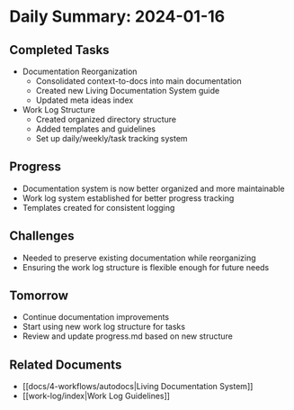 # Daily Summary: 2024-01-16

## Completed Tasks
- Documentation Reorganization
  - Consolidated context-to-docs into main documentation
  - Created new Living Documentation System guide
  - Updated meta ideas index
- Work Log Structure
  - Created organized directory structure
  - Added templates and guidelines
  - Set up daily/weekly/task tracking system

## Progress
- Documentation system is now better organized and more maintainable
- Work log system established for better progress tracking
- Templates created for consistent logging

## Challenges
- Needed to preserve existing documentation while reorganizing
- Ensuring the work log structure is flexible enough for future needs

## Tomorrow
- Continue documentation improvements
- Start using new work log structure for tasks
- Review and update progress.md based on new structure

## Related Documents
- [[docs/4-workflows/autodocs|Living Documentation System]]
- [[work-log/index|Work Log Guidelines]] 